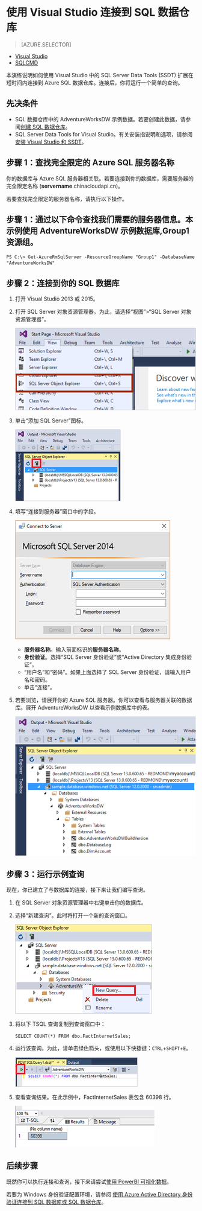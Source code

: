 <properties
   pageTitle="使用 Visual Studio 连接到 SQL 数据仓库 | Azure"
   description="开始连接到 SQL 数据仓库并运行一些查询。"
   services="sql-data-warehouse"
   documentationCenter="NA"
   authors="sonyam"
   manager="barbkess"
   editor=""/>

<tags
   ms.service="sql-data-warehouse"
   ms.date="05/13/2016"
   wacn.date="05/30/2016"/>

# 使用 Visual Studio 连接到 SQL 数据仓库

> [AZURE.SELECTOR]
- [Visual Studio](/documentation/articles/sql-data-warehouse-get-started-connect)
- [SQLCMD](/documentation/articles/sql-data-warehouse-get-started-connect-sqlcmd)

本演练说明如何使用 Visual Studio 中的 SQL Server Data Tools (SSDT) 扩展在短时间内连接到 Azure SQL 数据仓库。连接后，你将运行一个简单的查询。

## 先决条件

+ SQL 数据仓库中的 AdventureWorksDW 示例数据。若要创建此数据，请参阅[创建 SQL 数据仓库][]。
+ SQL Server Data Tools for Visual Studio。有关安装指说明和选项，请参阅[安装 Visual Studio 和 SSDT][]。

## 步骤 1：查找完全限定的 Azure SQL 服务器名称

你的数据库与 Azure SQL 服务器相关联。若要连接到你的数据库，需要服务器的完全限定名称 (**servername**.chinacloudapi.cn)。

若要查找完全限定的服务器名称，请执行以下操作。

## 步骤 1：通过以下命令查找我们需要的服务器信息。本示例使用 AdventureWorksDW 示例数据库,Group1 资源组。
 
	PS C:\> Get-AzureRmSqlServer -ResourceGroupName "Group1" -DatabaseName "AdventureWorksDW"  

## 步骤 2：连接到你的 SQL 数据库

1. 打开 Visual Studio 2013 或 2015。
2. 打开 SQL Server 对象资源管理器。为此，请选择“视图”>“SQL Server 对象资源管理器”。

    ![SQL Server 对象资源管理器][2]

3. 单击“添加 SQL Server”图标。

    ![添加 SQL 服务器][3]

4. 填写“连接到服务器”窗口中的字段。

    ![连接到服务器][4]

    - **服务器名称**。输入前面标识的**服务器名称**。
    - **身份验证**。选择“SQL Server 身份验证”或“Active Directory 集成身份验证”。
    - “用户名”和“密码”。如果上面选择了 SQL Server 身份验证，请输入用户名和密码。
    - 单击“连接”。

5. 若要浏览，请展开你的 Azure SQL 服务器。你可以查看与服务器关联的数据库。展开 AdventureWorksDW 以查看示例数据库中的表。

    ![浏览 AdventureWorksDW][5]

## 步骤 3：运行示例查询

现在，你已建立了与数据库的连接，接下来让我们编写查询。

1. 在 SQL Server 对象资源管理器中右键单击你的数据库。

2. 选择“新建查询”。此时将打开一个新的查询窗口。

    ![新建查询][6]

3. 将以下 TSQL 查询复制到查询窗口中：

	```
	SELECT COUNT(*) FROM dbo.FactInternetSales;
	```

4. 运行该查询。为此，请单击绿色箭头，或使用以下快捷键：`CTRL`+`SHIFT`+`E`。

    ![运行查询][7]

5. 查看查询结果。在此示例中，FactInternetSales 表包含 60398 行。

    ![查询结果][8]

## 后续步骤

既然你可以执行连接和查询，接下来请尝试[使用 PowerBI 可视化数据][]。

若要为 Windows 身份验证配置环境，请参阅 [使用 Azure Active Directory 身份验证连接到 SQL 数据库或 SQL 数据仓库][]。

<!--Arcticles-->
[创建 SQL 数据仓库]: /documentation/articles/sql-data-warehouse-get-started-provision
[安装 Visual Studio 和 SSDT]: /documentation/articles/sql-data-warehouse-install-visual-studio
[使用 Azure Active Directory 身份验证连接到 SQL 数据库或 SQL 数据仓库]: /documentation/articles/sql-database/sql-database-aad-authentication
[使用 PowerBI 可视化数据]: /documentation/articles/sql-data-warehouse-get-started-visualize-with-power-bi

<!--Other-->
[Azure 管理门户]: https://manage.windowsazure.cn

<!--Image references-->

[1]: ./media/sql-data-warehouse-get-started-connect/get-server-name.png
[2]: ./media/sql-data-warehouse-get-started-connect/open-ssdt.png
[3]: ./media/sql-data-warehouse-get-started-connect/add-server.png
[4]: ./media/sql-data-warehouse-get-started-connect/connection-dialog.png
[5]: ./media/sql-data-warehouse-get-started-connect/explore-sample.png
[6]: ./media/sql-data-warehouse-get-started-connect/new-query2.png
[7]: ./media/sql-data-warehouse-get-started-connect/run-query.png
[8]: ./media/sql-data-warehouse-get-started-connect/query-results.png
<!---HONumber=Mooncake_0523_2016-->